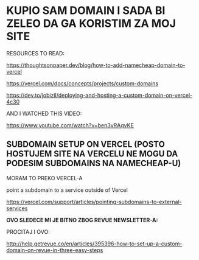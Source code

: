 # KUPIO SAM DOMAIN I SADA BI ZELEO DA GA KORISTIM ZA MOJ SITE

RESOURCES TO READ:

<https://thoughtsonpaper.dev/blog/how-to-add-namecheap-domain-to-vercel>

<https://vercel.com/docs/concepts/projects/custom-domains>

<https://dev.to/jobizil/deploying-and-hosting-a-custom-domain-on-vercel-4c30>

AND I WATCHED THIS VIDEO:

<https://www.youtube.com/watch?v=ben3vRAqvKE>

## SUBDOMAIN SETUP ON VERCEL (**POSTO HOSTUJEM SITE NA VERCELU NE MOGU DA PODESIM SUBDOMAINS NA NAMECHEAP-U**)

MORAM TO PREKO VERCEL-A

point a subdomain to a service outside of Vercel

<https://vercel.com/support/articles/pointing-subdomains-to-external-services>

**OVO SLEDECE MI JE BITNO ZBOG REVUE NEWSLETTER-A:**

PROCITAJ I OVO:

<http://help.getrevue.co/en/articles/395396-how-to-set-up-a-custom-domain-on-revue-in-three-easy-steps>



